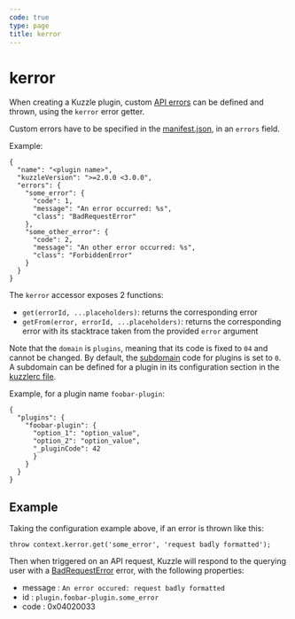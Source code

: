 ```yaml
---
code: true
type: page
title: kerror
---
```


# kerror

When creating a Kuzzle plugin, custom [API errors](/core/2/api/essentials/error-codes) can be defined and thrown, using the `kerror` error getter.

Custom errors have to be specified in the [manifest.json](/core/2/plugins/guides/manual-setup/prerequisites/#manifest-json), in an `errors` field.

Example:
```
{
  "name": "<plugin name>",
  "kuzzleVersion": ">=2.0.0 <3.0.0",
  "errors": {
    "some_error": {
      "code": 1,
      "message": "An error occurred: %s",
      "class": "BadRequestError"
    },
    "some_other_error": {
      "code": 2,
      "message": "An other error occurred: %s",
      "class": "ForbiddenError"
    }
  }
}
```

The `kerror` accessor exposes 2 functions:
  - `get(errorId, ...placeholders)`: returns the corresponding error
  - `getFrom(error, errorId, ...placeholders)`: returns the corresponding error with its stacktrace taken from the provided `error` argument

Note that the `domain` is `plugins`, meaning that its code is fixed to `04` and cannot be changed.
By default, the [subdomain](/core/2/plugins/plugin-context/errors/kuzzleerror/) code for plugins is set to `0`. A subdomain can be defined for a plugin in its configuration section in the [kuzzlerc file](/core/2/plugins/guides/manual-setup/config/). 

Example, for a plugin name `foobar-plugin`:

```
{
  "plugins": {
    "foobar-plugin": {
      "option_1": "option_value",
      "option_2": "option_value",
      "_pluginCode": 42
      }
    }
  }
}
```

## Example

Taking the configuration example above, if an error is thrown like this:

`throw context.kerror.get('some_error', 'request badly formatted');`

Then when triggered on an API request, Kuzzle will respond to the querying user with a [BadRequestError](/core/2/api/essentials/error-handling/#badrequesterror) error, with the following properties:

- message : `An error occured: request badly formatted`
- id : `plugin.foobar-plugin.some_error`
- code : 0x04020033

